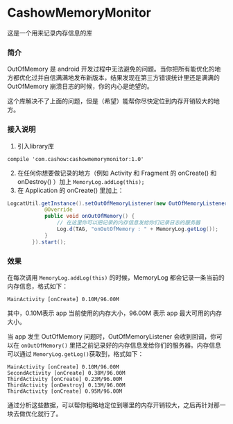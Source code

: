 # CashowMemoryMonitor

这是一个用来记录内存信息的库

### 简介

OutOfMemory 是 android 开发过程中无法避免的问题。当你把所有能优化的地方都优化过并自信满满地发布新版本，结果发现在第三方错误统计里还是满满的 OutOfMemory 崩溃日志的时候，你的内心是绝望的。

这个库解决不了上面的问题，但是（希望）能帮你尽快定位到内存开销较大的地方。

### 接入说明

1. 引入library库
```
compile 'com.cashow:cashowmemorymonitor:1.0'
```
2. 在任何你想要做记录的地方（例如 Activity 和 Fragment 的 onCreate() 和 onDestroy() ）加上 `MemoryLog.addLog(this);`
3. 在 Application 的 onCreate() 里加上：

```java
LogcatUtil.getInstance().setOutOfMemoryListener(new OutOfMemoryListener() {
            @Override
            public void onOutOfMemory() {
                // 在这里你可以把记录的内存信息发给你们记录日志的服务器
                Log.d(TAG, "onOutOfMemory : " + MemoryLog.getLog());
            }
        }).start();
```

### 效果

在每次调用 `MemoryLog.addLog(this)` 的时候，MemoryLog 都会记录一条当前的内存信息，格式如下：

```
MainActivity [onCreate] 0.10M/96.00M
```

其中，0.10M表示 app 当前使用的内存大小，96.00M 表示 app 最大可用的内存大小。

当 app 发生 OutOfMemory 问题时，OutOfMemoryListener 会收到回调，你可以在 `onOutOfMemory()` 里把之前记录好的内存信息发给你们的服务器。内存信息可以通过 `MemoryLog.getLog()`获取到，格式如下：

```
MainActivity [onCreate] 0.10M/96.00M
SecondActivity [onCreate] 0.38M/96.00M
ThirdActivity [onCreate] 0.23M/96.00M
ThirdActivity [onDestroy] 0.13M/96.00M
ThirdActivity [onCreate] 0.95M/96.00M
```

通过分析这些数据，可以帮你粗略地定位到哪里的内存开销较大，之后再针对那一块去做优化就行了。

